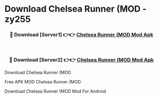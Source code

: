 # Download Chelsea Runner (MOD - zy255



<div align="center">
<h3>🔴 Download [Server1] 👉👉 <a href="https://momento.my/?title=Chelsea_Runner_(MOD">Chelsea Runner (MOD Mod Apk</a></h3><br>

<h3>🔴 Download [Server2] 👉👉 <a href="https://momento.my/?title=Chelsea_Runner_(MOD">Chelsea Runner (MOD Mod Apk</a></h3>
</div>



Download Chelsea Runner (MOD 

Free APK MOD Chelsea Runner (MOD 

Download Chelsea Runner (MOD Mod For Android
